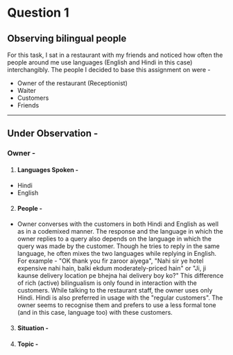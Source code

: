# Question 1 

## Observing bilingual people

For this task, I sat in a restaurant with my friends and noticed how often the people around me use languages (English and Hindi in this case)
interchangibly. The people I decided to base this assignment on were -
* Owner of the restaurant (Receptionist)
* Waiter 
* Customers
* Friends

---

## Under Observation -
### Owner -

1. #### Languages Spoken - 
*  Hindi
*  English

2. #### People - 
* Owner converses with the customers in both Hindi and English as well as in a codemixed manner. The response and the language in which the owner replies to a query also depends on the language in which the query was made by the customer. Though he tries to reply in the same language, he often mixes the two languages while replying in English. For example - "OK thank you fir zaroor aiyega", "Nahi sir ye hotel expensive nahi hain, balki ekdum moderately-priced hain"  or "Ji, ji kaunse delivery location pe bhejna hai delivery boy ko?" This difference of rich (active) bilingualism is only found in interaction with the customers. While talking to the restaurant staff, the owner uses only Hindi. Hindi is also preferred in usage with the "regular customers". The owner seems to recognise them and prefers to use a less formal tone (and in this case, language too) with these customers.

3. #### Situation - 
4. #### Topic - 

